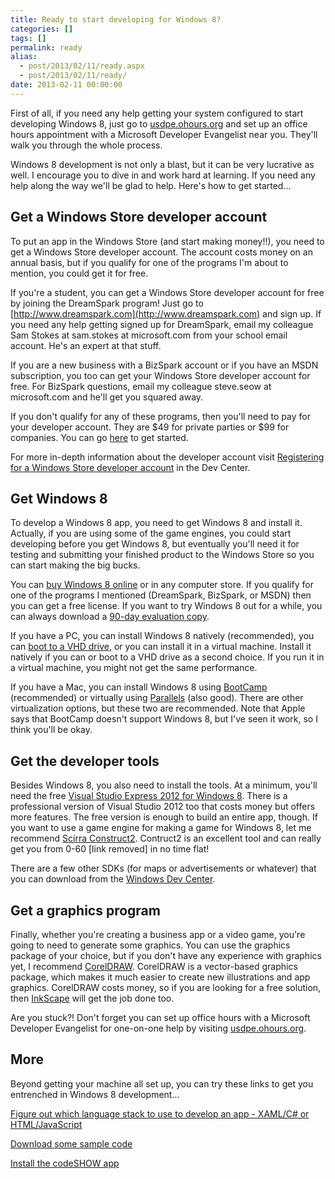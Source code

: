 ```yaml
---
title: Ready to start developing for Windows 8?
categories: []
tags: []
permalink: ready
alias:
  - post/2013/02/11/ready.aspx
  - post/2013/02/11/ready/
date: 2013-02-11 00:00:00
---
```



First of all, if you need any help getting your system configured to start developing Windows 8, just go to [usdpe.ohours.org](http://usdpe.ohours.org) and set up an office hours appointment with a Microsoft Developer Evangelist near you. They'll walk you through the whole process.

Windows 8 development is not only a blast, but it can be very lucrative as well. I encourage you to dive in and work hard at learning. If you need any help along the way we'll be glad to help. Here's how to get started...

## Get a Windows Store developer account

To put an app in the Windows Store (and start making money!!), you need to get a Windows Store developer account. The account costs money on an annual basis, but if you qualify for one of the programs I'm about to mention, you could get it for free.

If you're a student, you can get a Windows Store developer account for free by joining the DreamSpark program! Just go to [http://www.dreamspark.com](http://www.dreamspark.com) and sign up. If you need any help getting signed up for DreamSpark, email my colleague Sam Stokes at sam.stokes at microsoft.com from your school email account. He's an expert at that stuff.

If you are a new business with a BizSpark account or if you have an MSDN subscription, you too can get your Windows Store developer account for free. For BizSpark questions, email my colleague steve.seow at microsoft.com and he'll get you squared away.

If you don't qualify for any of these programs, then you'll need to pay for your developer account. They are $49 for private parties or $99 for companies. You can go [here](https://appdev.microsoft.com/StorePortals/en-us/Account/Signup/Start) to get started.

For more in-depth information about the developer account visit [Registering for a Windows Store developer account](http://msdn.microsoft.com/en-us/library/windows/apps/hh868184.aspx) in the Dev Center.

## Get Windows 8

To develop a Windows 8 app, you need to get Windows 8 and install it. Actually, if you are using some of the game engines, you could start developing before you get Windows 8, but eventually you'll need it for testing and submitting your finished product to the Windows Store so you can start making the big bucks.

You can [buy Windows 8 online](http://windows.microsoft.com/en-US/windows/buy?ocid=GA8_O_WOL_Hero_ShopHP_FPP_Null) or in any computer store. If you qualify for one of the programs I mentioned (DreamSpark, BizSpark, or MSDN) then you can get a free license. If you want to try Windows 8 out for a while, you can always download a [90-day evaluation copy](http://www.microsoft.com/click/services/Redirect2.ashx?CR_CC=200125101).

If you have a PC, you can install Windows 8 natively (recommended), you can [boot to a VHD drive](http://www.hanselman.com/blog/GuideToInstallingAndBootingWindows8DeveloperPreviewOffAVHDVirtualHardDisk.aspx), or you can install it in a virtual machine. Install it natively if you can or boot to a VHD drive as a second choice. If you run it in a virtual machine, you might not get the same performance.

If you have a Mac, you can install Windows 8 using [BootCamp](http://support.apple.com/kb/HT1461) (recommended) or virtually using [Parallels](http://www.parallels.com/) (also good). There are other virtualization options, but these two are recommended. Note that Apple says that BootCamp doesn't support Windows 8, but I've seen it work, so I think you'll be okay.

## Get the developer tools

Besides Windows 8, you also need to install the tools. At a minimum, you'll need the free [Visual Studio Express 2012 for Windows 8](http://www.microsoft.com/visualstudio/eng/products/visual-studio-express-for-windows-8). There is a professional version of Visual Studio 2012 too that costs money but offers more features. The free version is enough to build an entire app, though. If you want to use a game engine for making a game for Windows 8, let me recommend [Scirra Construct2](https://www.scirra.com/construct2/releases/r114/download). Contruct2 is an excellent tool and can really get you from 0-60 [link removed] in no time flat!

There are a few other SDKs (for maps or advertisements or whatever) that you can download from the [Windows Dev Center](http://msdn.microsoft.com/windows/apps/br229516).

## Get a graphics program

Finally, whether you're creating a business app or a video game, you're going to need to generate some graphics. You can use the graphics package of your choice, but if you don't have any experience with graphics yet, I recommend [CorelDRAW](http://www.corel.com/corel/product/index.jsp?pid=prod4260069). CorelDRAW is a vector-based graphics package, which makes it much easier to create new illustrations and app graphics. CorelDRAW costs money, so if you are looking for a free solution, then [InkScape](http://inkscape.org/) will get the job done too.

Are you stuck?! Don't forget you can set up office hours with a Microsoft Developer Evangelist for one-on-one help by visiting [usdpe.ohours.org](http://usdpe.ohours.org).

## More

Beyond getting your machine all set up, you can try these links to get you entrenched in Windows 8 development...

[Figure out which language stack to use to develop an app - XAML/C# or HTML/JavaScript](/post/2012/04/25/Which-Windows-8-Language-Stack-Should-I-Choose)

[Download some sample code](http://code.msdn.microsoft.com/windowsapps)

[Install the codeSHOW app](http://aka.ms/codeshowapp)